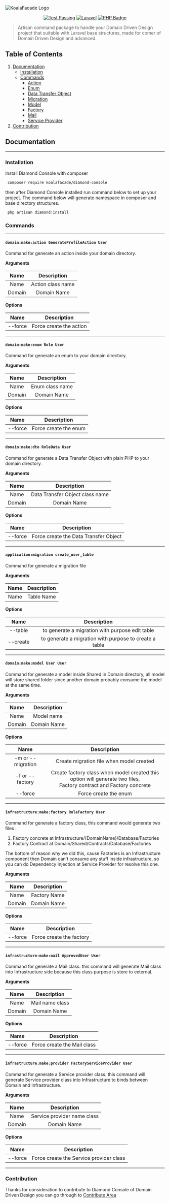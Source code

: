 ![KoalaFacade Logo](https://camo.githubusercontent.com/cc271582ba553880fcdfe628ce5a24f4b410c82032469cffb30eaf03afa2944b/68747470733a2f2f692e6962622e636f2f437670575758762f4c6f676f2d4b6f616c616772616d6d65722d62616e6e65722e706e67)

<p align="center">
    <a href="https://github.com/KoalaFacade/diamond-console/actions/workflows/run-test.yml"><img src="https://img.shields.io/github/workflow/status/KoalaFacade/diamond-console/run-tests?label=Test&style=for-the-badge" alt="Test Passing"/></a>
    <a href="https://laravel.com"><img src="https://img.shields.io/badge/Laravel-8.x-red?style=for-the-badge&logo=Laravel" alt="Laravel" /></a> 
    <a href="https://php.net"><img src="https://img.shields.io/badge/PHP-8.x-7A86B8?style=for-the-badge&logo=php" alt="PHP Badge"/></a>
</p>

> Artisan command package to handle your Domain Driven Design project that suitable with Laravel base structures, made for comer of Domain Driven Design
and advanced.
>

## Table of Contents

1. [Documentation](#documentation)
    - [Installation](#installation)
    - [Commands](#commands)
        - [Action](#domainmakeaction-generateprofileaction-user)
        - [Enum](#domainmakeenum-role-user)
        - [Data Transfer Object](#domainmakedto-roledata-user)
        - [Migration](#applicationmigration-createusertable)
        - [Model](#domainmakemodel-user-user)
        - [Factory](#infrastructuremakefactory-rolefactory-user)
        - [Mail](#infrastructuremakemail-approveduser-user)
        - [Service Provider](#infrastructuremakeprovider-factoryserviceprovider-user)
2. [Contribution](#contribution)

## Documentation

---

### Installation
Install Diamond Console with composer
```bash
 composer require koalafacade/diamond-console
```
then after Diamond Console installed run command below to set up your project. 
The command below will generate namespace in composer and base directory structures.
```bash
 php artisan diamond:install
```

### Commands

---
#### `domain:make:action GenerateProfileAction User`
Command for generate an action inside your domain directory.

**Arguments**

|  Name  |    Description    |
|:------:|:-----------------:|
|  Name  | Action class name |
| Domain |    Domain Name    |

**Options**

|  Name   |       Description       |
|:-------:|:-----------------------:|
| --force | Force create the action |

---

#### `domain:make:enum Role User`
Command for generate an enum to your domain directory.

**Arguments**

|  Name  |   Description   |
|:------:|:---------------:|
|  Name  | Enum class name |
| Domain |   Domain Name   |

**Options**

|  Name   |      Description      |
|:-------:|:---------------------:|
| --force | Force create the enum |

---

#### `domain:make:dto RoleData User`
Command for generate a Data Transfer Object with plain PHP to your domain directory.

**Arguments**

|  Name  |           Description            |
|:------:|:--------------------------------:|
|  Name  | Data Transfer Object class  name |
| Domain |           Domain Name            |

**Options**

|  Name   |              Description              |
|:-------:|:-------------------------------------:|
| --force | Force create the Data Transfer Object |

---

#### `application:migration create_user_table`
Command for generate a migration file

**Arguments**

|  Name  | Description |
|:------:|:-----------:|
|  Name  | Table Name  |

**Options**

|   Name   |                      Description                       |
|:--------:|:------------------------------------------------------:|
| --table  |    to generate a migration with purpose edit table     |
| --create | to generate a migration with purpose to create a table |

---

#### `domain:make:model User User`
Command for generate a model inside Shared in Domain directory,
all model will store shared folder since another domain probably consume
the model at the same time.

**Arguments**

|  Name  | Description |
|:------:|:-----------:|
|  Name  | Model  name |
| Domain | Domain Name |

**Options**

|       Name        |                                                       Description                                                        |
|:-----------------:|:------------------------------------------------------------------------------------------------------------------------:|
| -m or --migration |                                         Create migration file when model created                                         |
|  -f or --factory  | Create factory class when model created this option will generate two files, <br/> Factory contract and Factory concrete |
|      --force      |                                                  Force create the enum                                                   |


---

#### `infrastructure:make:factory RoleFactory User`
Command for generate a factory class, this command would generate two files :

1. Factory concrete at Infrastructure/{DomainName}/Database/Factories
2. Factory Contract at Domain/Shared/Contracts/Database/Factories

The bottom of reason why we did this, cause Factories is an Infrastructure 
component then Domain can't consume any stuff inside infrastructure, 
so you can do Dependency Injection at Service Provider for resolve this one.

**Arguments**

|  Name  | Description  |
|:------:|:------------:|
|  Name  | Factory Name |
| Domain | Domain Name  |

**Options**

|  Name   |       Description        |
|:-------:|:------------------------:|
| --force | Force create the factory |

---

#### `infrastructure:make:mail ApprovedUser User`
Command for generate a Mail class.
this command will generate Mail class into Infrastructure side because this class purpose is
store to external.

**Arguments**

|  Name  |   Description   |
|:------:|:---------------:|
|  Name  | Mail name class |
| Domain |   Domain Name   |

**Options**

|  Name   |         Description         |
|:-------:|:---------------------------:|
| --force | Force create the Mail class |

---

#### `infrastructure:make:provider FactoryServiceProvider User`
Command for generate a Service provider class.
this command will generate Service provider class into Infrastructure to binds between Domain and Infrastructure.

**Arguments**

|  Name  |         Description         |
|:------:|:---------------------------:|
|  Name  | Service provider name class |
| Domain |         Domain Name         |

**Options**

|  Name   |               Description               |
|:-------:|:---------------------------------------:|
| --force | Force create the Service provider class |

---

### Contribution
Thanks for consideration to contribute to Diamond Console of Domain Driven Design you can go through to
[Contribute Area](https://github.com/KoalaFacade/diamond-console/blob/main/CONTRIBUTE.md)
